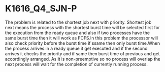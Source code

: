 # K1616_Q4_SJN-P
The problem is related to the shortest job next with priority.
Shortest job next means the process with the shortest burst time will be selected
first for the execution from the ready queue and also if two processes have the same burst time 
then it will work as FCFS.In this problem the processor will also check priority before
the burst time if ssame then only burst time.When the process arrives in a ready queue it get 
executed and if the second arrives it checks the priority and if same then burst time of previous and get accordingly arranged. 
As it is non-preemptive so no process will overlap the next process will wait for the completion of currently running process.
